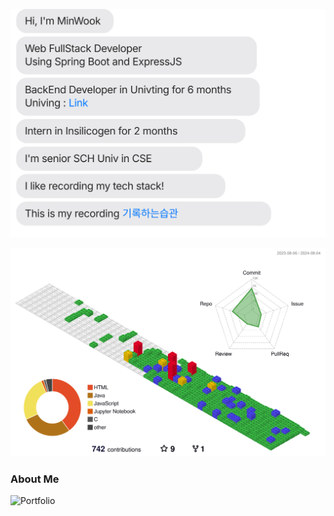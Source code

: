 ![message_svg](https://github.com/MinWook6457/MinWook6457/blob/master/chat.svg)

![](./profile-3d-contrib/profile-gitblock.svg)


### About Me
![Portfolio](https://glory-rotate-2cd.notion.site/77358aa42829499190b5a2d4d58c9467?pvs=74)
